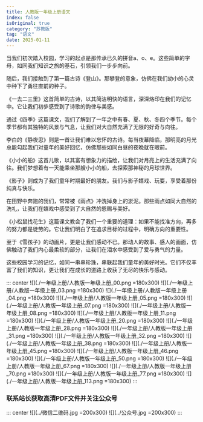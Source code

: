 ```yaml
---
title: 人教版一年级上册语文
index: false
isOriginal: true
category: "苏教版"
tag: "语文"
date: 2025-01-11
---
```


当我们初次踏入校园，学习的起点是那传承已久的拼音a、o、e。这些简单的字母，如同我们知识之旅的基石，引领我们一步步向前。

随后，我们接触到了第一篇古诗《登山》。那攀登的意象，仿佛在我们幼小的心灵中种下了勇往直前的种子。

《一去二三里》这首简单的古诗，以其简洁明快的语言，深深烙印在我们的记忆中。它让我们初步感受到了诗歌的韵律与美感。

通过《四季》这篇课文，我们了解到了一年之中有春、夏、秋、冬四个季节。每个季节都有其独特的风景与气息，让我们对大自然充满了无限的好奇与向往。

李白的《静夜思》则是一首让我们难以忘怀的古诗。每当夜幕降临，那明亮的月光总能勾起我们对童年的美好回忆，仿佛那些如同白昼的夜晚就在眼前。

《小小的船》这首儿歌，以其富有想象力的描绘，让我们对月亮上的生活充满了向往。我们梦想着有一天能乘坐那艘小小的船，去探索那神秘的月球世界。

《影子》则成为了我们童年时期最好的朋友。我们与影子嬉戏、玩耍，享受着那份纯真与快乐。

在田野中奔跑的我们，常常被《雨点》冲洗掉身上的淤泥。那些雨点如同大自然的洗礼，让我们在嬉戏中感受到了大自然的恩赐与美好。

《小松鼠找花生》这篇课文教会了我们一个重要的道理：如果不能找准方向，再多的努力都是徒劳的。它让我们明白了在追求目标的过程中，明确方向的重要性。

至于《雪孩子》的动画片，更是让我们感动不已。那动人的故事、感人的画面，仿佛触动了我们内心最柔软的部分，让我们在泪水中感受到了爱与勇气的力量。

这些校园学习的记忆，如同一串串珍珠，串联起我们童年的美好时光。它们不仅丰富了我们的知识，更让我们在成长的道路上收获了无尽的快乐与感动。


::: center
![](./一年级上册/人教版一年级上册_00.png =180x300)
![](./一年级上册/人教版一年级上册_03.png =180x300)
![](./一年级上册/人教版一年级上册_04.png =180x300)
![](./一年级上册/人教版一年级上册_05.png =180x300)
![](./一年级上册/人教版一年级上册_07.png =180x300)
![](./一年级上册/人教版一年级上册_08.png =180x300)
![](./一年级上册/人教版一年级上册_11.png =180x300)
![](./一年级上册/人教版一年级上册_20.png =180x300)
![](./一年级上册/人教版一年级上册_28.png =180x300)
![](./一年级上册/人教版一年级上册_31.png =180x300)
![](./一年级上册/人教版一年级上册_32.png =180x300)
![](./一年级上册/人教版一年级上册_38.png =180x300)
![](./一年级上册/人教版一年级上册_45.png =180x300)
![](./一年级上册/人教版一年级上册_46.png =180x300)
![](./一年级上册/人教版一年级上册_50.png =180x300)
![](./一年级上册/人教版一年级上册_67.png =180x300)
![](./一年级上册/人教版一年级上册_70.png =180x300)
![](./一年级上册/人教版一年级上册_77.png =180x300)
![](./一年级上册/人教版一年级上册_113.png =180x300)
:::

### 联系站长获取高清PDF文件并关注公众号
::: center
![](../微信二维码.jpg =200x300)
![](../公众号.jpg =200x300)
:::
